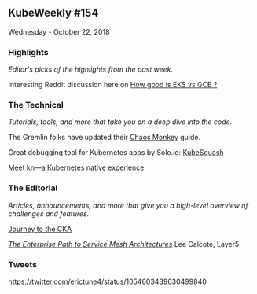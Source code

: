 ## KubeWeekly #154
Wednesday - October 22, 2018 

### Highlights
_Editor's picks of the highlights from the past week._

Interesting Reddit discussion here on [How good is EKS vs GCE ?](https://www.reddit.com/r/kubernetes/comments/9qg1wz/how_good_is_eks_vs_gce/)


### The Technical
_Tutorials, tools, and more that take you on a deep dive into the code._

The Gremlin folks have updated their [Chaos Monkey](https://www.gremlin.com/chaos-monkey/) guide.

Great debugging tool for Kubernetes apps by Solo.io: [KubeSquash](https://github.com/solo-io/kubesquash)

[Meet kn—a Kubernetes native experience](https://hackernoon.com/meet-kn-a-kubernetes-native-experience-bd87239a11ff)

### The Editorial 
_Articles, announcements, and more that give you a high-level overview of challenges and features._

[Journey to the CKA](https://suraj.pro/post/journey-to-cka/)

[_The Enterprise Path to Service Mesh Architectures_](https://gingergeek.com/2018/08/now-available-the-enterprise-path-to-service-mesh-architectures/)
Lee Calcote, Layer5

### Tweets 

https://twitter.com/erictune4/status/1054603439630499840
